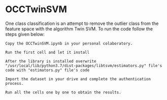 # OCCTwinSVM

One class classification is an attempt to remove the outlier class from the feature space with the algorithm Twin SVM.
To run the code follow the steps given below:
```
Copy the OCCTwinSVM.ipynb in your personal colaboratory.
```
```
Run the first cell and let it install
```
```
After the library is installed overwrite  "/usr/local/lib/python3.7/dist-packages/libtsvm/estimators.py" file's code with "estimators.py" file's code 
```
```
Import the dataset in your drive and complete the authentication process.
```
```
Run all the cells one by one to obtain the results.
```
